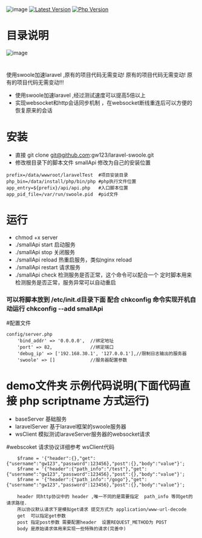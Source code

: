![image](https://github.com/gw123/laravel-swoole/blob/master/smallApi.png?raw=true)
[![Latest Version](https://img.shields.io/badge/unstable-v1.0-yellow.svg?maxAge=2592000)]()
[![Php Version](https://img.shields.io/badge/php-%3E=7.0-brightgreen.svg?maxAge=2592000)]()
# 目录说明
![image](https://github.com/gw123/laravel-swoole/blob/master/%E6%A1%86%E6%9E%B6%E8%AF%B4%E6%98%8E%E5%9B%BE.png?raw=true)

# 
使用swoole加速laravel ,原有的项目代码无需变动! 原有的项目代码无需变动! 原有的项目代码无需变动!!!

- 使用swoole加速laravel ,经过测试速度可以提高5倍以上
- 实现websocket和http会话同步机制 ，在websocket断线重连后可以方便的恢复原来的会话

# 安装 
- 直接 git clone git@github.com:gw123/laravel-swoole.git
- 修改根目录下的脚本文件 smallApi 修改为自己的安装位置
```
prefix=/data/wwwroot/laravelTest  #项目安装目录
php_bin=/data/install/php/bin/php #php执行文件位置
app_entry=${prefix}/api/api.php   #入口脚本位置
app_pid_file=/var/run/swoole.pid  #pid文件
```
# 运行
- chmod +x server
- ./smallApi start 启动服务
- ./smallApi stop 关闭服务
- ./smallApi reload 热重启服务，类似nginx reload
- ./smallApi restart 请求服务
- ./smallApi check 检测服务是否正常，这个命令可以配合一个 定时脚本用来检测服务是否正常，服务异常可以自动重启

### 可以将脚本放到 /etc/init.d目录下面 配合 chkconfig  命令实现开机自动运行 chkconfig --add smallApi

#配置文件
```
config/server.php
    'bind_addr' => '0.0.0.0',  //绑定地址
    'port' => 82,              //绑定端口
    'debug_ip' => ['192.168.30.1', '127.0.0.1'],//限制日志输出的服务器
    'swoole' => []             //服务器配置参数
```

# demo文件夹 示例代码说明(下面代码直接 php scriptname 方式运行)
-   baseServer 基础服务
-   laravelServer 基于laravel框架的swoole服务器
-   wsClient 模拟测试laraveServer服务器的websocket请求


#webscoket 请求协议详细参考 wsClient代码
```
    $frame = '{"header":{},"get":{"username":"gw123","password":123456},"post":{},"body":"value"}';
    $frame = '{"header":{"path_info":"/test"},"get":{"username":"gw123","password":123456},"post":{},"body":"value"}';
    $frame = '{"header":{"path_info":"/gogo"},"get":{"username":"gw123","password":123456},"post":{},"body":"value"}';
    
    header 同http协议中的 header ,唯一不同的是需要指定  path_info 等同get的请求路径.
    所以协议默认请求下是模拟get请求 提交方式为 application/www-url-decode
    get  可以指定get参数
    post 指定post参数 需要配置header  设置REQUEST_METHOD为 POST
    body 是原始请求体用来实现一些特殊的请求(完善中)
```
